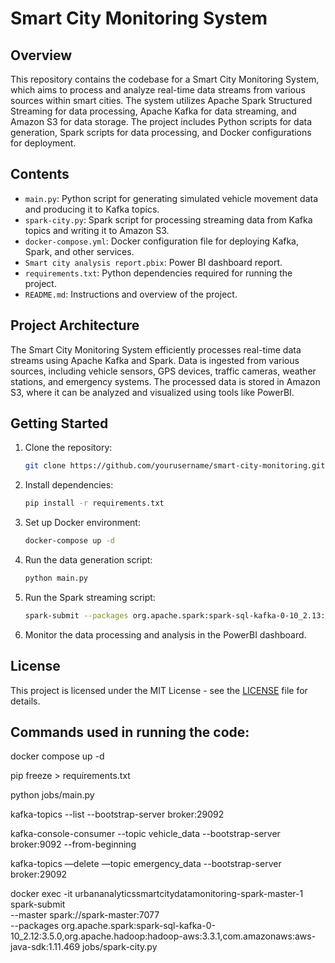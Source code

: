 # Smart City Monitoring System

## Overview
This repository contains the codebase for a Smart City Monitoring System, which aims to process and analyze real-time data streams from various sources within smart cities. The system utilizes Apache Spark Structured Streaming for data processing, Apache Kafka for data streaming, and Amazon S3 for data storage. The project includes Python scripts for data generation, Spark scripts for data processing, and Docker configurations for deployment.

## Contents
- `main.py`: Python script for generating simulated vehicle movement data and producing it to Kafka topics.
- `spark-city.py`: Spark script for processing streaming data from Kafka topics and writing it to Amazon S3.
- `docker-compose.yml`: Docker configuration file for deploying Kafka, Spark, and other services.
- `Smart city analysis report.pbix`: Power BI dashboard report.
- `requirements.txt`: Python dependencies required for running the project.
- `README.md`: Instructions and overview of the project.

## Project Architecture
The Smart City Monitoring System efficiently processes real-time data streams using Apache Kafka and Spark. Data is ingested from various sources, including vehicle sensors, GPS devices, traffic cameras, weather stations, and emergency systems. The processed data is stored in Amazon S3, where it can be analyzed and visualized using tools like PowerBI.

## Getting Started
1. Clone the repository:

    ```bash
    git clone https://github.com/yourusername/smart-city-monitoring.git
    ```

2. Install dependencies:

    ```bash
    pip install -r requirements.txt
    ```

3. Set up Docker environment:

    ```bash
    docker-compose up -d
    ```

4. Run the data generation script:

    ```bash
    python main.py
    ```

5. Run the Spark streaming script:

    ```bash
    spark-submit --packages org.apache.spark:spark-sql-kafka-0-10_2.13:3.5.0,org.apache.hadoop:hadoop-aws:3.3.1,com.amazonaws:aws-java-sdk:1.11.469 spark-city.py
    ```

6. Monitor the data processing and analysis in the PowerBI dashboard.


## License
This project is licensed under the MIT License - see the [LICENSE](LICENSE) file for details.

## Commands used in running the code:
docker compose up -d

pip freeze > requirements.txt

python jobs/main.py

kafka-topics --list --bootstrap-server broker:29092

kafka-console-consumer --topic vehicle_data --bootstrap-server broker:9092 --from-beginning

kafka-topics —delete —topic emergency_data --bootstrap-server broker:29092


docker exec -it urbananalyticssmartcitydatamonitoring-spark-master-1 spark-submit \
    --master spark://spark-master:7077 \
    --packages org.apache.spark:spark-sql-kafka-0-10_2.12:3.5.0,org.apache.hadoop:hadoop-aws:3.3.1,com.amazonaws:aws-java-sdk:1.11.469 jobs/spark-city.py

